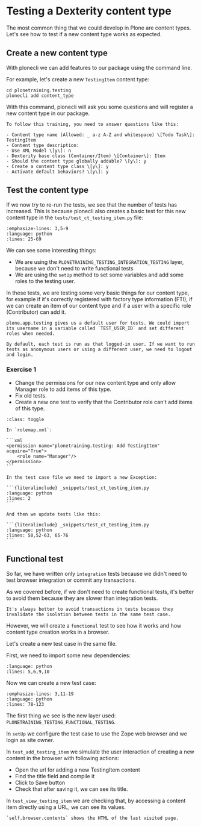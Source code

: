 # Testing a Dexterity content type

The most common thing that we could develop in Plone are content types.
Let's see how to test if a new content type works as expected.

## Create a new content type

With plonecli we can add features to our package using the command line.

For example, let's create a new `TestingItem` content type:

```shell
cd plonetraining.testing
plonecli add content_type
```

With this command, plonecli will ask you some questions and will register a new content type in our package.

```{note}
To follow this training, you need to answer questions like this:

- Content type name (Allowed: _ a-z A-Z and whitespace) \[Todo Task\]: TestingItem
- Content type description:
- Use XML Model \[y\]: n
- Dexterity base class (Container/Item) \[Container\]: Item
- Should the content type globally addable? \[y\]: y
- Create a content type class \[y\]: y
- Activate default behaviors? \[y\]: y
```

## Test the content type

If we now try to re-run the tests, we see that the number of tests has increased.
This is because plonecli also creates a basic test for this new content type in the `tests/test_ct_testing_item.py` file:

```{literalinclude} _snippets/test_ct_testing_item.py
:emphasize-lines: 3,5-9
:language: python
:lines: 25-69
```

We can see some interesting things:

- We are using the `PLONETRAINING_TESTING_INTEGRATION_TESTING` layer, because we don't need to write functional tests
- We are using the `setUp` method to set some variables and add some roles to the testing user.

In these tests, we are testing some very basic things for our content type, for example if it's correctly registered with factory type information (FTI), if we can create an item of our content type
and if a user with a specific role (Contributor) can add it.

```{note}
plone.app.testing gives us a default user for tests. We could import its username in a variable called `TEST_USER_ID` and set different roles when needed.

By default, each test is run as that logged-in user. If we want to run tests as anonymous users or using a different user, we need to logout and login.
```

### Exercise 1

- Change the permissions for our new content type and only allow Manager role to add items of this type.
- Fix old tests.
- Create a new one test to verify that the Contributor role can't add items of this type.

````{admonition} Solution
:class: toggle

In `rolemap.xml`:

```xml
<permission name="plonetraining.testing: Add TestingItem" acquire="True">
    <role name="Manager"/>
</permission>
```

In the test case file we need to import a new Exception:

```{literalinclude} _snippets/test_ct_testing_item.py
:language: python
:lines: 2
```

And then we update tests like this:

```{literalinclude} _snippets/test_ct_testing_item.py
:language: python
:lines: 50,52-63, 65-76
```
````

## Functional test

So far, we have written only `ìntegration` tests because we didn't need to test browser integration or commit any transactions.

As we covered before, if we don't need to create functional tests, it's better to avoid them because they are slower than integration tests.

```{note}
It's always better to avoid transactions in tests because they invalidate the isolation between tests in the same test case.
```

However, we will create a `functional` test to see how it works and how content type creation works in a browser.

Let's create a new test case in the same file.

First, we need to import some new dependencies:

```{literalinclude} _snippets/test_ct_testing_item.py
:language: python
:lines: 5,6,9,10
```

Now we can create a new test case:

```{literalinclude} _snippets/test_ct_testing_item.py
:emphasize-lines: 3,11-19
:language: python
:lines: 78-123
```

The first thing we see is the new layer used: `PLONETRAINING_TESTING_FUNCTIONAL_TESTING`.

In `setUp` we configure the test case to use the Zope web browser and we login as site owner.

In `test_add_testing_item` we simulate the user interaction of creating a new content in the browser with following actions:

- Open the url for adding a new TestingItem content
- Find the title field and compile it
- Click to Save button
- Check that after saving it, we can see its title.

In `test_view_testing_item` we are checking that, by accessing a content item directly using a URL, we can see its values.

```{note}
`self.browser.contents` shows the HTML of the last visited page.
```
